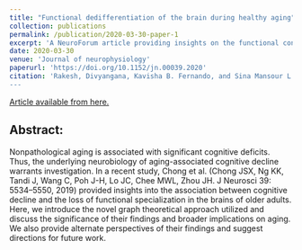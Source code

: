 ```yaml
---
title: "Functional dedifferentiation of the brain during healthy aging"
collection: publications
permalink: /publication/2020-03-30-paper-1
excerpt: 'A NeuroForum article providing insights on the functional connectivity changes associated with healthy aging.'
date: 2020-03-30
venue: 'Journal of neurophysiology'
paperurl: 'https://doi.org/10.1152/jn.00039.2020'
citation: 'Rakesh, Divyangana, Kavisha B. Fernando, and Sina Mansour L. &quot;Functional dedifferentiation of the brain during healthy aging.&quot; <i>Journal of neurophysiology</i> 123.4 (2020): 1279-1282.
---
```


[Article available from here.](https://doi.org/10.1152/jn.00039.2020)

## Abstract:

Nonpathological aging is associated with significant cognitive deficits. Thus, the underlying neurobiology of aging-associated cognitive decline warrants investigation. In a recent study, Chong et al. (Chong JSX, Ng KK, Tandi J, Wang C, Poh J-H, Lo JC, Chee MWL, Zhou JH. J Neurosci 39: 5534–5550, 2019) provided insights into the association between cognitive decline and the loss of functional specialization in the brains of older adults. Here, we introduce the novel graph theoretical approach utilized and discuss the significance of their findings and broader implications on aging. We also provide alternate perspectives of their findings and suggest directions for future work.
 